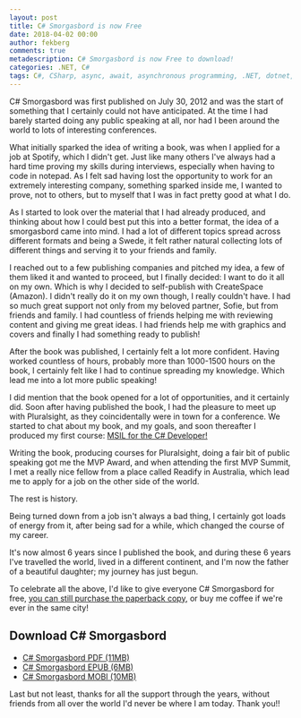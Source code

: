 ```yaml
---
layout: post
title: C# Smorgasbord is now Free
date: 2018-04-02 00:00
author: fekberg
comments: true
metadescription: C# Smorgasbord is now Free to download!
categories: .NET, C#
tags: C#, CSharp, async, await, asynchronous programming, .NET, dotnet, c# smorgasbord, book, dynamic
---
```

C# Smorgasbord was first published on July 30, 2012 and was the start of something that I certainly could not have anticipated. At the time I had barely started doing any public speaking at all, nor had I been around the world to lots of interesting conferences.

What initially sparked the idea of writing a book, was when I applied for a job at Spotify, which I didn't get. Just like many others I've always had a hard time proving my skills during interviews, especially when having to code in notepad. As I felt sad having lost the opportunity to work for an extremely interesting company, something sparked inside me, I wanted to prove, not to others, but to myself that I was in fact pretty good at what I do.<!--excerpt--> 

As I started to look over the material that I had already produced, and thinking about how I could best put this into a better format, the idea of a smorgasbord came into mind. I had a lot of different topics spread across different formats and being a Swede, it felt rather natural collecting lots of different things and serving it to your friends and family.

I reached out to a few publishing companies and pitched my idea, a few of them liked it and wanted to proceed, but I finally decided: I want to do it all on my own. Which is why I decided to self-publish with CreateSpace (Amazon). I didn't really do it on my own though, I really couldn't have. I had so much great support not only from my beloved partner, Sofie, but from friends and family. I had countless of friends helping me with reviewing content and giving me great ideas. I had friends help me with graphics and covers and finally I had something ready to publish!

After the book was published, I certainly felt a lot more confident. Having worked countless of hours, probably more than 1000-1500 hours on the book, I certainly felt like I had to continue spreading my knowledge. Which lead me into a lot more public speaking!

I did mention that the book opened for a lot of opportunities, and it certainly did. Soon after having published the book, I had the pleasure to meet up with Pluralsight, as they coincidentally were in town for a conference. We started to chat about my book, and my goals, and soon thereafter I produced my first course: [MSIL for the C# Developer!]( https://www.pluralsight.com/courses/msil-csharp-developer)

Writing the book, producing courses for Pluralsight, doing a fair bit of public speaking got me the MVP Award, and when attending the first MVP Summit, I met a really nice fellow from a place called Readify in Australia, which lead me to apply for a job on the other side of the world. 

The rest is history.

Being turned down from a job isn't always a bad thing, I certainly got loads of energy from it, after being sad for a while, which changed the course of my career.

It's now almost 6 years since I published the book, and during these 6 years I've travelled the world, lived in a different continent, and I'm now the father of a beautiful daughter; my journey has just begun.

To celebrate all the above, I'd like to give everyone C# Smorgasbord for free, [you can still purchase the paperback copy](https://www.amazon.com/C-Smorgasbord-Filip-Ekberg/dp/1468152106/), or buy me coffee if we're ever in the same city!

## Download C# Smorgasbord
- <a href="https://cdn.filipekberg.se/fekberg-blog/csharp-smorgasbord-free/Filip_Ekberg-CSharp_Smorgasbord.pdf" target="_blank">C# Smorgasbord PDF (11MB)</a>
- <a href="https://cdn.filipekberg.se/fekberg-blog/csharp-smorgasbord-free/Filip_Ekberg-CSharp_Smorgasbord.epub" target="_blank">C# Smorgasbord EPUB (6MB)</a>
- <a href="https://cdn.filipekberg.se/fekberg-blog/csharp-smorgasbord-free/Filip_Ekberg-CSharp_Smorgasbord.mobi" target="_blank">C# Smorgasbord MOBI (10MB)</a>

Last but not least, thanks for all the support through the years, without friends from all over the world I'd never be where I am today. Thank you!!